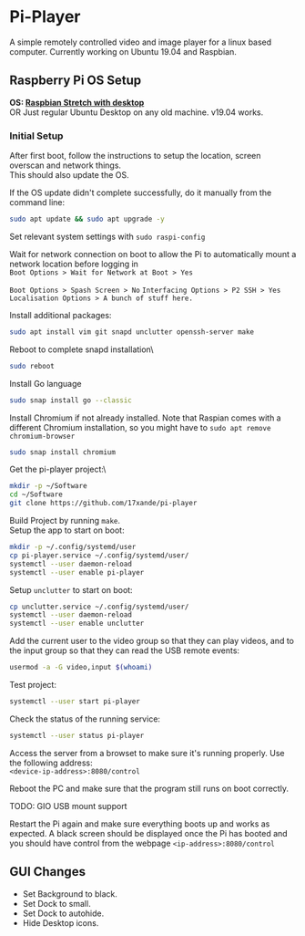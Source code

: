 # Pi-Player

A simple remotely controlled video and image player for a linux based computer. Currently working on Ubuntu 19.04 and Raspbian.

## Raspberry Pi OS Setup

**OS: [Raspbian Stretch with desktop](https://www.raspberrypi.org/downloads/raspbian/)**\
OR Just regular Ubuntu Desktop on any old machine. v19.04 works.

### Initial Setup

After first boot, follow the instructions to setup the location, screen overscan and network things.\
This should also update the OS.

If the OS update didn't complete successfully, do it manually from the command line:
```bash
sudo apt update && sudo apt upgrade -y
```
Set relevant system settings with `sudo raspi-config`

Wait for network connection on boot to allow the Pi to automatically mount a network location before logging in\
`Boot Options > Wait for Network at Boot > Yes`

`Boot Options > Spash Screen > No`
`Interfacing Options > P2 SSH > Yes`
`Localisation Options > A bunch of stuff here.`

Install additional packages:
```bash
sudo apt install vim git snapd unclutter openssh-server make
```
Reboot to complete snapd installation\
```bash
sudo reboot
```

Install Go language
```bash
sudo snap install go --classic
```

Install Chromium if not already installed. Note that Raspian comes with a different Chromium installation, so you might have to `sudo apt remove chromium-browser`
```bash
sudo snap install chromium
```

Get the pi-player project:\
```bash
mkdir -p ~/Software
cd ~/Software
git clone https://github.com/17xande/pi-player
```

Build Project by running `make`.\
Setup the app to start on boot:
```bash
mkdir -p ~/.config/systemd/user
cp pi-player.service ~/.config/systemd/user/
systemctl --user daemon-reload
systemctl --user enable pi-player
```

Setup `unclutter` to start on boot:
```bash
cp unclutter.service ~/.config/systemd/user/
systemctl --user daemon-reload
systemctl --user enable unclutter
```

Add the current user to the video group so that they can play videos,
and to the input group so that they can read the USB remote events:
```bash
usermod -a -G video,input $(whoami)
```

Test project:
```bash
systemctl --user start pi-player
```

Check the status of the running service:
```bash
systemctl --user status pi-player
```

Access the server from a browset to make sure it's running properly. Use the following address:\
`<device-ip-address>:8080/control`


Reboot the PC and make sure that the program still runs on boot correctly.

TODO:
GIO USB mount support

Restart the Pi again and make sure everything boots up and works as expected. A black screen should be displayed once the Pi has booted and you should have control from the webpage `<ip-address>:8080/control`

## GUI Changes
- Set Background to black.
- Set Dock to small.
- Set Dock to autohide.
- Hide Desktop icons.